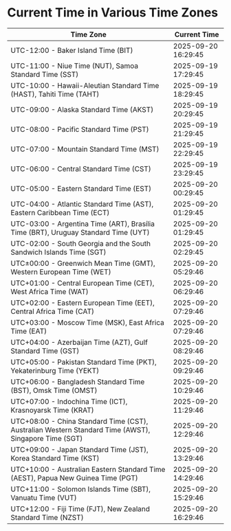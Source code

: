 # Current Time in Various Time Zones

| Time Zone | Current Time |
|-----------|--------------|
| UTC-12:00 - Baker Island Time (BIT) | 2025-09-20 16:29:45 |
| UTC-11:00 - Niue Time (NUT), Samoa Standard Time (SST) | 2025-09-19 17:29:45 |
| UTC-10:00 - Hawaii-Aleutian Standard Time (HAST), Tahiti Time (TAHT) | 2025-09-19 18:29:45 |
| UTC-09:00 - Alaska Standard Time (AKST) | 2025-09-19 20:29:45 |
| UTC-08:00 - Pacific Standard Time (PST) | 2025-09-19 21:29:45 |
| UTC-07:00 - Mountain Standard Time (MST) | 2025-09-19 22:29:45 |
| UTC-06:00 - Central Standard Time (CST) | 2025-09-19 23:29:45 |
| UTC-05:00 - Eastern Standard Time (EST) | 2025-09-20 00:29:45 |
| UTC-04:00 - Atlantic Standard Time (AST), Eastern Caribbean Time (ECT) | 2025-09-20 01:29:45 |
| UTC-03:00 - Argentina Time (ART), Brasília Time (BRT), Uruguay Standard Time (UYT) | 2025-09-20 01:29:45 |
| UTC-02:00 - South Georgia and the South Sandwich Islands Time (SGT) | 2025-09-20 02:29:45 |
| UTC±00:00 - Greenwich Mean Time (GMT), Western European Time (WET) | 2025-09-20 05:29:46 |
| UTC+01:00 - Central European Time (CET), West Africa Time (WAT) | 2025-09-20 06:29:46 |
| UTC+02:00 - Eastern European Time (EET), Central Africa Time (CAT) | 2025-09-20 07:29:46 |
| UTC+03:00 - Moscow Time (MSK), East Africa Time (EAT) | 2025-09-20 07:29:46 |
| UTC+04:00 - Azerbaijan Time (AZT), Gulf Standard Time (GST) | 2025-09-20 08:29:46 |
| UTC+05:00 - Pakistan Standard Time (PKT), Yekaterinburg Time (YEKT) | 2025-09-20 09:29:46 |
| UTC+06:00 - Bangladesh Standard Time (BST), Omsk Time (OMST) | 2025-09-20 10:29:46 |
| UTC+07:00 - Indochina Time (ICT), Krasnoyarsk Time (KRAT) | 2025-09-20 11:29:46 |
| UTC+08:00 - China Standard Time (CST), Australian Western Standard Time (AWST), Singapore Time (SGT) | 2025-09-20 12:29:46 |
| UTC+09:00 - Japan Standard Time (JST), Korea Standard Time (KST) | 2025-09-20 13:29:46 |
| UTC+10:00 - Australian Eastern Standard Time (AEST), Papua New Guinea Time (PGT) | 2025-09-20 14:29:46 |
| UTC+11:00 - Solomon Islands Time (SBT), Vanuatu Time (VUT) | 2025-09-20 15:29:46 |
| UTC+12:00 - Fiji Time (FJT), New Zealand Standard Time (NZST) | 2025-09-20 16:29:46 |
